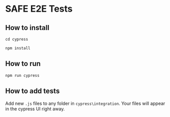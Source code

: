 # SAFE E2E Tests

## How to install

`cd cypress`

`npm install`

## How to run

`npm run cypress`

## How to add tests

Add new `.js` files to any folder in `cypress\integration`. Your files will appear in the cypress UI right away.